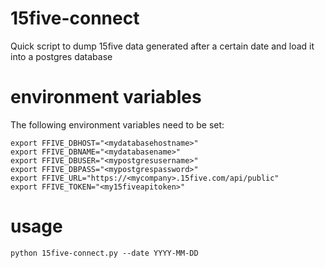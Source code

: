 # 15five-connect
Quick script to dump 15five data generated after a certain date and load it into a postgres database

# environment variables
The following environment variables need to be set:

```
export FFIVE_DBHOST="<mydatabasehostname>"
export FFIVE_DBNAME="<mydatabasename>"
export FFIVE_DBUSER="<mypostgresusername>"
export FFIVE_DBPASS="<mypostgrespassword>"
export FFIVE_URL="https://<mycompany>.15five.com/api/public"
export FFIVE_TOKEN="<my15fiveapitoken>"
```

# usage

```
python 15five-connect.py --date YYYY-MM-DD
```
